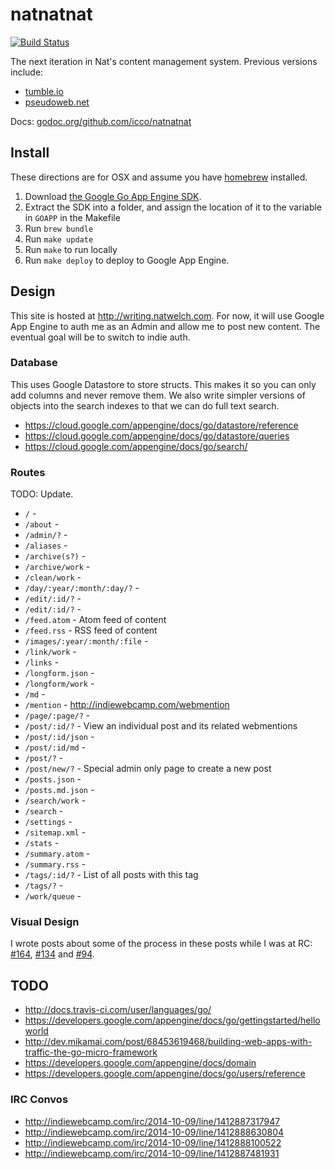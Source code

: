 # natnatnat

[![Build Status](https://travis-ci.org/icco/natnatnat.svg?branch=master)](https://travis-ci.org/icco/natnatnat)

The next iteration in Nat's content management system. Previous versions include:

 * [tumble.io](http://github.com/icco/tumble)
 * [pseudoweb.net](http://github.com/icco/pseudoweb)

Docs: [godoc.org/github.com/icco/natnatnat](https://godoc.org/github.com/icco/natnatnat)

## Install

These directions are for OSX and assume you have [homebrew](http://brew.sh/) installed.

 1. Download [the Google Go App Engine SDK](https://cloud.google.com/appengine/downloads#Google_App_Engine_SDK_for_Go).
 2. Extract the SDK into a folder, and assign the location of it to the variable in `GOAPP` in the Makefile
 3. Run `brew bundle`
 3. Run `make update`
 5. Run `make` to run locally
 6. Run `make deploy` to deploy to Google App Engine.

## Design

This site is hosted at <http://writing.natwelch.com>. For now, it will use Google App Engine to auth me as an Admin and allow me to post new content. The eventual goal will be to switch to indie auth.

### Database

This uses Google Datastore to store structs. This makes it so you can only add columns and never remove them. We also write simpler versions of objects into the search indexes to that we can do full text search.

 - https://cloud.google.com/appengine/docs/go/datastore/reference
 - https://cloud.google.com/appengine/docs/go/datastore/queries
 - https://cloud.google.com/appengine/docs/go/search/

### Routes

TODO: Update.

 * `/` -
 * `/about` -
 * `/admin/?` -
 * `/aliases` -
 * `/archive(s?)` -
 * `/archive/work` -
 * `/clean/work` -
 * `/day/:year/:month/:day/?` -
 * `/edit/:id/?` -
 * `/edit/:id/?` -
 * `/feed.atom` - Atom feed of content
 * `/feed.rss` - RSS feed of content
 * `/images/:year/:month/:file` -
 * `/link/work` -
 * `/links` -
 * `/longform.json` -
 * `/longform/work` -
 * `/md` -
 * `/mention` - http://indiewebcamp.com/webmention
 * `/page/:page/?` -
 * `/post/:id/?` - View an individual post and its related webmentions
 * `/post/:id/json` -
 * `/post/:id/md` -
 * `/post/?` -
 * `/post/new/?` - Special admin only page to create a new post
 * `/posts.json` -
 * `/posts.md.json` -
 * `/search/work` -
 * `/search` -
 * `/settings` -
 * `/sitemap.xml` -
 * `/stats` -
 * `/summary.atom` -
 * `/summary.rss` -
 * `/tags/:id/?` - List of all posts with this tag
 * `/tags/?` -
 * `/work/queue` -

### Visual Design

I wrote posts about some of the process in these posts while I was at RC: [#164](https://writing.natwelch.com/post/164), [#134](https://writing.natwelch.com/post/134) and [#94](https://writing.natwelch.com/post/94).

## TODO

 * http://docs.travis-ci.com/user/languages/go/
 * https://developers.google.com/appengine/docs/go/gettingstarted/helloworld
 * http://dev.mikamai.com/post/68453619468/building-web-apps-with-traffic-the-go-micro-framework
 * https://developers.google.com/appengine/docs/domain
 * https://developers.google.com/appengine/docs/go/users/reference

### IRC Convos

 * http://indiewebcamp.com/irc/2014-10-09/line/1412887317947
 * http://indiewebcamp.com/irc/2014-10-09/line/1412888630804
 * http://indiewebcamp.com/irc/2014-10-09/line/1412888100522
 * http://indiewebcamp.com/irc/2014-10-09/line/1412887481931
